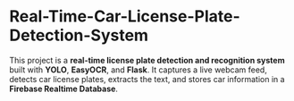 # Real-Time-Car-License-Plate-Detection-System
This project is a **real-time license plate detection and recognition system** built with **YOLO**, **EasyOCR**, and **Flask**.   It captures a live webcam feed, detects car license plates, extracts the text, and stores car information in a **Firebase Realtime Database**.
